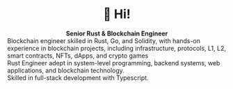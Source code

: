 <h1 align="center">👋 Hi!</h1>

<div align="center">
  <strong>Senior Rust & Blockchain Engineer</strong>
</div>
<div align="left">
Blockchain engineer skilled in Rust, Go, and Solidity, with hands-on experience in blockchain projects, including infrastructure, protocols, L1, L2, smart contracts, NFTs, dApps, and crypto games<br />
Rust Engineer adept in system-level programming, backend systems, web applications, and blockchain technology.<br />
Skilled in full-stack development with Typescript.<br />
</div>
